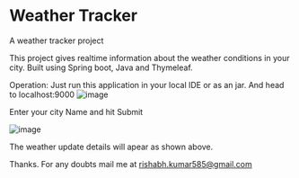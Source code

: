 # Weather Tracker
A weather tracker project

This project gives realtime information about the weather conditions in your city. Built using Spring boot, Java and Thymeleaf.

Operation:
Just run this application in your local IDE or as an jar. And head to localhost:9000
![image](https://user-images.githubusercontent.com/11883115/164391416-96402921-2e68-4b2b-8b61-ea1c777a69b4.png)

Enter your city Name and hit Submit

![image](https://user-images.githubusercontent.com/11883115/164391512-d083a21c-2b42-44d0-8f5b-801f6b95d9a6.png)

The weather update details will apear as shown above.

Thanks. For any doubts mail me at rishabh.kumar585@gmail.com






